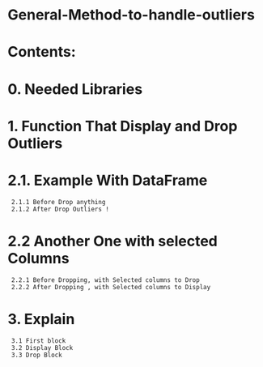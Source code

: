 # General-Method-to-handle-outliers

# Contents:
   # 0. Needed Libraries
   # 1. Function That Display and Drop Outliers
   # 2.1. Example With DataFrame
     2.1.1 Before Drop anything
     2.1.2 After Drop Outliers !
     
   # 2.2 Another One with selected Columns
     2.2.1 Before Dropping, with Selected columns to Drop
     2.2.2 After Dropping , with Selected columns to Display
   
   
   # 3. Explain
     3.1 First block 
     3.2 Display Block
     3.3 Drop Block

